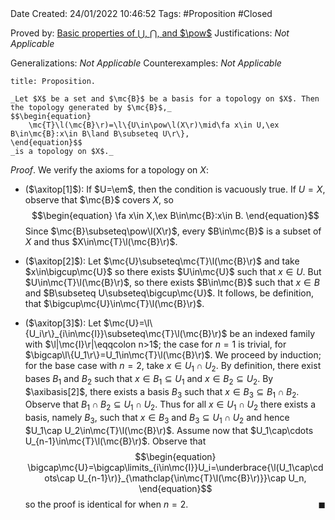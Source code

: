 <br />
<br />

Date Created: 24/01/2022 10:46:52
Tags: #Proposition #Closed 

Proved by: [Basic properties of $\bigcup$, $\bigcap$, and $\pow$](Basic%20properties%20of%20unions,%20intersections,%20and%20power%20sets.md)
Justifications: _Not Applicable_

Generalizations: _Not Applicable_
Counterexamples: _Not Applicable_

``` ad-Proposition
title: Proposition.

_Let $X$ be a set and $\mc{B}$ be a basis for a topology on $X$. Then the topology generated by $\mc{B}$,_
$$\begin{equation}
    \mc{T}\l(\mc{B}\r)=\l\{U\in\pow\l(X\r)\mid\fa x\in U,\ex B\in\mc{B}:x\in B\land B\subseteq U\r\},
\end{equation}$$
_is a topology on $X$._

```

_Proof_. We verify the axioms for a topology on $X$:
* ($\axitop[1]$): If $U=\em$, then the condition is vacuously true. If $U=X$, observe that $\mc{B}$ covers $X$, so
$$\begin{equation}
    \fa x\in X,\ex B\in\mc{B}:x\in B.
\end{equation}$$
Since $\mc{B}\subseteq\pow\l(X\r)$, every $B\in\mc{B}$ is a subset of $X$ and thus $X\in\mc{T}\l(\mc{B}\r)$.

* ($\axitop[2]$): Let $\mc{U}\subseteq\mc{T}\l(\mc{B}\r)$ and take $x\in\bigcup\mc{U}$ so there exists $U\in\mc{U}$ such that $x\in U$. But $U\in\mc{T}\l(\mc{B}\r)$, so there exists $B\in\mc{B}$ such that $x\in B$ and $B\subseteq U\subseteq\bigcup\mc{U}$. It follows, be definition, that $\bigcup\mc{U}\in\mc{T}\l(\mc{B}\r)$.
* ($\axitop[3]$): Let $\mc{U}=\l\{U_i\r\}_{i\in\mc{I}}\subseteq\mc{T}\l(\mc{B}\r)$ be an indexed family with $\l|\mc{I}\r|\eqqcolon n>1$; the case for $n=1$ is trivial, for $\bigcap\l\{U_1\r\}=U_1\in\mc{T}\l(\mc{B}\r)$. We proceed by induction; for the base case with $n=2$, take $x\in U_1\cap U_2$. By definition, there exist bases $B_1$ and $B_2$ such that $x\in B_1\subseteq U_1$ and $x\in B_2\subseteq U_2$. By $\axibasis[2]$, there exists a basis $B_3$ such that $x\in B_3\subseteq B_1\cap B_2$. Observe that $B_1\cap B_2\subseteq U_1\cap U_2$. Thus for all $x\in U_1\cap U_2$ there exists a basis, namely $B_3$, such that $x\in B_3$ and $B_3\subseteq U_1\cap U_2$ and hence $U_1\cap U_2\in\mc{T}\l(\mc{B}\r)$. Assume now that $U_1\cap\cdots U_{n-1}\in\mc{T}\l(\mc{B}\r)$. Observe that
$$\begin{equation}
    \bigcap\mc{U}=\bigcap\limits_{i\in\mc{I}}U_i=\underbrace{\l(U_1\cap\cdots\cap U_{n-1}\r)}_{\mathclap{\in\mc{T}\l(\mc{B}\r)}}\cap U_n,
\end{equation}$$
so the proof is identical for when $n=2$.<span style="float:right;">$\blacksquare$</span>
